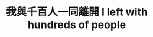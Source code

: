 ---
layout: album
title: 我與千百人一同離開 I left with hundreds of people
hidden: true
description: ['Graduation Special 2020']
cover_number: -1
photos:
 - url: /img/albums/graduation/000004-CP200.jpg
 - url: /img/albums/graduation/000005-CP200.jpg
 - url: /img/albums/graduation/000039-CP200.jpg
 - url: /img/albums/graduation/000040-CP200.jpg
 - url: /img/albums/graduation/000041-CP200.jpg
 - url: /img/albums/graduation/000043-CP200.jpg
 - url: /img/albums/graduation/000044-CP200.jpg
 - url: /img/albums/graduation/000052-CP200.jpg
 - url: /img/albums/graduation/000055-CP200.jpg
 - url: /img/albums/graduation/3445.jpg
---
